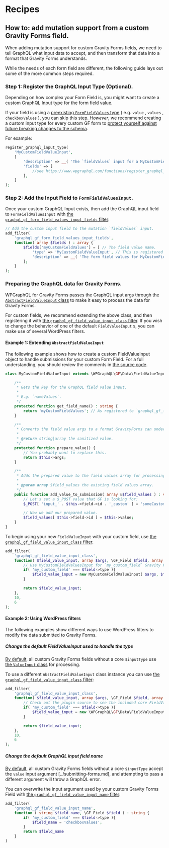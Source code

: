 # Recipes

## How to: add mutation support from a custom Gravity Forms field.

When adding mutation support for custom Gravity Forms fields, we need to tell GraphQL what input data to accept, and then transform that data into a format that Gravity Forms understands.

While the needs of each form field are different, the following guide lays out some of the more common steps required.

### Step 1: Register the GraphQL Input Type (Optional).

Depending on how complex your Form Field is, you might want to create a custom GraphQL Input type for the form field value.

If your field is using a [preexisting `FormFieldValues` type](https://github.com/axewp/wp-graphql-gravity-forms/blob/develop/src/Type/Input/FormFieldValuesInput.php#L34) ( e.g. `value` , `values` , `checkboxValues` ), you can skip this step. _However_, we recommend creating a custom input type for every custom GF form to [protect yourself against future breaking changes to the schema](https://www.apollographql.com/blog/graphql/basics/designing-graphql-mutations/).

For example:

```php
register_graphql_input_type(
	'MyCustomFieldValueInput',
	[
		'description' => __( 'The `fieldValues` input for a MyCustomField field.', 'my-plugin' ),
		'fields' => [ 
			//see https://www.wpgraphql.com/functions/register_graphql_input_type/
		],
	]
);
```

### Step 2: Add the Input Field to `FormFieldValuesInput`.

Once your custom GraphQL Input exists, then add the GraphQL input field to `FormFieldValuesInput` with [the `graphql_gf_form_field_values_input_fields` filter](../actions-and-filters.md#graphql_gf_form_field_values_input_fields):

```php
// Add the custom input field to the mutation `fieldValues` input.
add_filter(
	'graphql_gf_form_field_values_input_fields',
	function( array $fields ) : array {
		$fields['myCustomFieldValues'] = [ // The field value name.
			'type' => 'MyCustomFieldValueInput', // This is registered above.
			'description' => __( 'The form field values for MyCustomField fields.', 'my-plugin'),
		];
	}
);
```

### Preparing the GraphQL data for Gravity Forms.

WPGraphQL for Gravity Forms passes the GraphQL input args through [the `AbstractFieldValueInput` class](https://github.com/axewp/wp-graphql-gravity-forms/blob/develop/src/Data/FieldValueInput/AbstractFieldValueInput.php) to make it easy to process the data for Gravity Forms.

For custom fields, we recommend extending the above class, and then registering it with [the `graphql_gf_field_value_input_class` filter](../actions-and-filters.md#graphql_gf_field_value_input). If you wish to change the behavior of one of the default `FieldValueInput` s, you can make use of several WordPress filters.

#### Example 1: Extending `AbstractFieldValueInput`

The following example shows how to create a custom FieldValueInput object to handle submissions for your custom Form Field. For a full understanding, you should review the comments in [the source code](https://github.com/axewp/wp-graphql-gravity-forms/blob/develop/src/Data/FieldValueInput/AbstractFieldValueInput.php).

```php
class MyCustomFieldValueInput extends \WPGraphQL\GF\Data\FieldValueInput\AbstractFieldValueInput {

	/**
	 * Gets the key for the GraphQL field value input.
	 *
	 * E.g. `nameValues`.
	 */
	protected function get_field_name() : string {
		return 'myCustomFieldValues'; // As registered to `graphql_gf_form_field_values_input_fields` above.
	}

	/**
	 * Converts the field value args to a format GravityForms can understand.
	 *
	 * @return string|array the sanitized value.
	 */
	protected function prepare_value() {
		// You probably want to replace this.
		return $this->args;
	}

	/**
	 * Adds the prepared value to the field values array for processing by Gravity Forms.
	 *
	 * @param array $field_values the existing field values array.
	 */
	public function add_value_to_submission( array &$field_values ) : void {
		// Let's set a $_POST value that GF is looking for:
		$_POST[ 'input_' . $this->field->id . '_custom' ] = 'someCustomValue';

		// Now we add our prepared value.
		$field_values[ $this->field->id ] = $this->value;
	}
}
```

To begin using your new `FieldValueInput` with your custom field, use [the `graphql_gf_field_value_input_class` filter](../actions-and-filters.md#graphql_gf_field_value_input_class).

```php
add_filter(
	'graphql_gf_field_value_input_class',
	function( $field_value_input, array $args, \GF_Field $field, array $form, $entry, bool $is_draft_mutation ) {
		// Use MyCustomFieldValuesInput for `my_custom_field` Gravity Forms fields.
		if( 'my_custom_field' === $field->type ){
			$field_value_input = new MyCustomFieldValueInput( $args, $form, $is_draft, $field, $entry );
		}

		return $field_value_input;
	},
	10,
	6
);
```

#### Example 2: Using WordPress filters

The following examples show different ways to use WordPress filters to modify the data submitted to Gravity Forms.

##### Change the default FieldValueInput used to handle the type

[By default](../form-field-support.md), all custom Gravity Forms fields without a core `$inputType` use [the `ValueInput` class](../submitting-forms.md) for processing.

To use a different `AbstractFieldValueInput` class instance you can use [the `graphql_gf_field_value_input_class` filter](../actions-and-filters.md#graphql_gf_field_value_input_class):

```php
add_filter(
	'graphql_gf_field_value_input_class',
	function( $field_value_input, array $args, \GF_Field $field, array $form, $entry, bool $is_draft_mutation ) {
		// Check out the plugin source to see the included core FieldValueInput classes to chose from.
		if( 'my_custom_field' === $field->type ){
			$field_value_input = new \WPGraphQL\GF\Data\FieldValueInput\CheckboxValuesInput( $args, $form, $is_draft, $field, $entry );
		}

		return $field_value_input;
	},
	10,
	6
);
```

##### Change the default GraphQL input field name

[By default](../form-field-support.md), all custom Gravity Forms fields without a core `$inputType` accept the `value` input argument [../submitting-forms.md], and attempting to pass a different argument will throw a GraphQL error. 

You can overwrite the input argument used by your custom Gravity Forms Field with [the `graphql_gf_field_value_input_name` filter](../actions-and-filters.md#graphql_gf_field_value_input_name):

```php
add_filter(
	'graphql_gf_field_value_input_name',
	function ( string $field_name, \GF_Field $field ) : string {
		if( 'my_custom_field' === $field->type ){
			$field_name = 'checkboxValues';
		}
		return $field_name
	}
)
```
